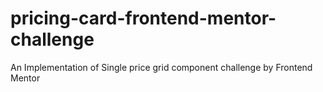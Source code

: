 # pricing-card-frontend-mentor-challenge
An Implementation of Single price grid component challenge by Frontend Mentor
